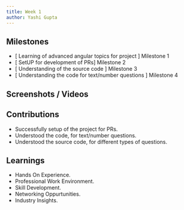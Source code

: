 ```yaml
---
title: Week 1
author: Yashi Gupta  
---
```


## Milestones
- [ Learning of advanced angular topics for project ] Milestone 1
- [ SetUP for development of PRs] Milestone 2
- [ Understanding of the source code ] Milestone 3
- [ Understanding the code for text/number questions ] Milestone 4

## Screenshots / Videos 

## Contributions
- Successfully setup of the project for PRs.
- Understood the code, for text/number questions.
- Understood the source code, for different types of questions.


## Learnings
- Hands On Experience.
- Professional Work Environment.
- Skill Development.
- Networking Oppurtunities.
- Industry Insights.

